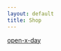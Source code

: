 ```yaml
---
layout: default
title: Shop
---
```


<div id="myShop">
    <a href="https://shop.spreadshirt.de/open-x-day">open-x-day</a>
</div>

<script>
    var spread_shop_config = {
        shopName: 'open-x-day',
        locale: 'de_DE',
        prefix: 'https://shop.spreadshirt.ch',
        baseId: 'myShop'
    };
</script>

<script type="text/javascript"
        src="https://shop.spreadshirt.de/shopfiles/shopclient/shopclient.nocache.js">
</script>
